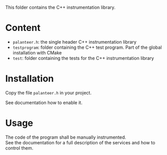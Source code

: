 This folder contains the C++ instrumentation library.

Content
=======

- `palanteer.h`: the single header C++ instrumentation library
- `testprogram`: folder containing the C++ test program. Part of the global installation with CMake
- `test`: folder containing the tests for the C++ instrumentation library


Installation
============

Copy the file `palanteer.h` in your project.

See documentation how to enable it.


Usage
=====

The code of the program shall be manually instrumented. <br/>
See the documentation for a full description of the services and how to control them.
